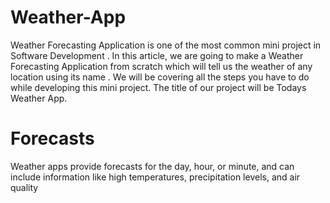 # Weather-App
Weather Forecasting Application is one of the most common mini project in Software Development . In this article, we are going to make a Weather Forecasting Application from scratch which will tell us the weather of any location using its name . We will be covering all the steps you have to do while developing this mini project. The title of our project will be Todays Weather App.
# Forecasts
Weather apps provide forecasts for the day, hour, or minute, and can include information like high temperatures, precipitation levels, and air quality
